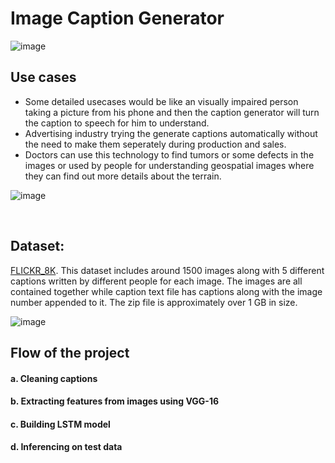 # Image Caption Generator
![image](https://user-images.githubusercontent.com/100507234/235939011-15956fdd-3e41-4740-88bf-9485ccab95f6.png)



## Use cases
* Some detailed usecases would be like an visually impaired person taking a picture from his phone and then the caption generator will turn the caption to speech for him to understand. 
* Advertising industry trying the generate captions automatically without the need to make them seperately during production and sales.
* Doctors can use this technology to find tumors or some defects in the images or used by people for understanding geospatial images where they can find out more details about the terrain.

![image](https://user-images.githubusercontent.com/100507234/235934594-48707694-74a0-489d-87e8-6d3adfb8d862.png)

<br>

## Dataset:
[FLICKR_8K](https://forms.illinois.edu/sec/1713398).
This dataset includes around 1500 images along with 5 different captions written by different people for each image. The images are all contained together while caption text file has captions along with the image number appended to it. The zip file is approximately over 1 GB in size.

![image](https://user-images.githubusercontent.com/100507234/235935000-79099ffe-9dee-45be-acfa-9a08f63c97d8.png)
<br>

## Flow of the project
#### a. Cleaning captions
#### b. Extracting features from images using VGG-16
#### c. Building LSTM model
#### d. Inferencing on test data

<br>
